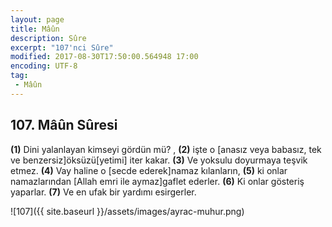 ```yaml
---
layout: page
title: Mâûn
description: Sûre
excerpt: "107'nci Sûre"
modified: 2017-08-30T17:50:00.564948 17:00
encoding: UTF-8
tag: 
 - Mâûn
---
```


## 107. Mâûn Sûresi

**(1)** Dini yalanlayan kimseyi gördün mü? , 
**(2)** işte o [anasız veya babasız, tek ve benzersiz]öksüzü[yetimi] iter kakar.
**(3)** Ve yoksulu doyurmaya teşvik etmez.
**(4)** Vay haline o [secde ederek]namaz kılanların,
**(5)** ki onlar namazlarından [Allah emri ile aymaz]gaflet ederler.
**(6)** Ki onlar gösteriş yaparlar.
**(7)** Ve en ufak bir yardımı esirgerler.

![107]({{ site.baseurl }}/assets/images/ayrac-muhur.png)
